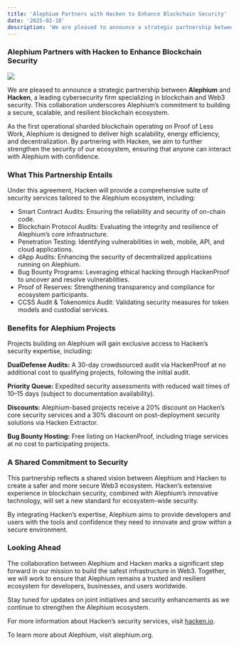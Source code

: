 ```yaml
---
title: 'Alephium Partners with Hacken to Enhance Blockchain Security'
date: '2025-02-18'
description: 'We are pleased to announce a strategic partnership between Alephium and Hacken, a leading cybersecurity firm specializing in blockchain and…'
---
```


### Alephium Partners with Hacken to Enhance Blockchain Security

![](https://cdn-images-1.medium.com/max/800/1*bez0lBos-KvFusnW9wv89w.jpeg)

We are pleased to announce a strategic partnership between **Alephium** and **Hacken**, a leading cybersecurity firm specializing in blockchain and Web3 security. This collaboration underscores Alephium’s commitment to building a secure, scalable, and resilient blockchain ecosystem.

As the first operational sharded blockchain operating on Proof of Less Work, Alephium is designed to deliver high scalability, energy efficiency, and decentralization. By partnering with Hacken, we aim to further strengthen the security of our ecosystem, ensuring that anyone can interact with Alephium with confidence.

### What This Partnership Entails

Under this agreement, Hacken will provide a comprehensive suite of security services tailored to the Alephium ecosystem, including:

- <span id="d988">Smart Contract Audits: Ensuring the reliability and security of on-chain code.</span>
- <span id="218f">Blockchain Protocol Audits: Evaluating the integrity and resilience of Alephium’s core infrastructure.</span>
- <span id="9be9">Penetration Testing: Identifying vulnerabilities in web, mobile, API, and cloud applications.</span>
- <span id="78a0">dApp Audits: Enhancing the security of decentralized applications running on Alephium.</span>
- <span id="57a2">Bug Bounty Programs: Leveraging ethical hacking through HackenProof to uncover and resolve vulnerabilities.</span>
- <span id="ac60">Proof of Reserves: Strengthening transparency and compliance for ecosystem participants.</span>
- <span id="1d63">CCSS Audit & Tokenomics Audit: Validating security measures for token models and custodial services.</span>

### Benefits for Alephium Projects

Projects building on Alephium will gain exclusive access to Hacken’s security expertise, including:

**DualDefense Audits:** A 30-day crowdsourced audit via HackenProof at no additional cost to qualifying projects, following the initial audit.

**Priority Queue:** Expedited security assessments with reduced wait times of 10–15 days (subject to documentation availability).

**Discounts:** Alephium-based projects receive a 20% discount on Hacken’s core security services and a 30% discount on post-deployment security solutions via Hacken Extractor.

**Bug Bounty Hosting:** Free listing on HackenProof, including triage services at no cost to participating projects.

### A Shared Commitment to Security

This partnership reflects a shared vision between Alephium and Hacken to create a safer and more secure Web3 ecosystem. Hacken’s extensive experience in blockchain security, combined with Alephium’s innovative technology, will set a new standard for ecosystem-wide security.

By integrating Hacken’s expertise, Alephium aims to provide developers and users with the tools and confidence they need to innovate and grow within a secure environment.

### Looking Ahead

The collaboration between Alephium and Hacken marks a significant step forward in our mission to build the safest infrastructure in Web3. Together, we will work to ensure that Alephium remains a trusted and resilient ecosystem for developers, businesses, and users worldwide.

Stay tuned for updates on joint initiatives and security enhancements as we continue to strengthen the Alephium ecosystem.

For more information about Hacken’s security services, visit <a href="https://hackenio.cc/3Qko1S9" class="markup--anchor markup--p-anchor" data-href="https://hackenio.cc/3Qko1S9" rel="noopener" target="_blank">hacken.io</a>.

To learn more about Alephium, visit alephium.org.
